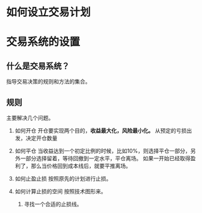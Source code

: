 # 如何设立交易计划
# 交易系统的设置
## 什么是交易系统？
指导交易决策的规则和方法的集合。

## 规则
主要解决几个问题。
1. 如何开仓
    开仓要实现两个目的，**收益最大化，风险最小化。**
    从预定的亏损出发，决定开仓数量
2. 如何平仓
    当收益达到一个初定比例的时候，比如10%，则选择平仓一部分，另外一部分选择留着，等待回撤到一定水平，平仓离场。
    如果一开始已经取得盈利了，那么当价格回到成本线后，就要平推离场。
 
3. 如何止盈止损
    按照原先的计划进行止损。
4. 如何计算止损的空间
    按照技术图形来。
    1. 寻找一个合适的止损线。
  